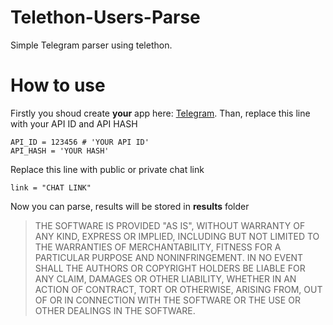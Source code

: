 # Telethon-Users-Parse
Simple Telegram parser using telethon.

# How to use
Firstly you shoud create __your__ app here: [Telegram](https://my.telegram.org/).
Than, replace this line with your API ID and API HASH
```
API_ID = 123456 # 'YOUR API ID'
API_HASH = 'YOUR HASH'
```
Replace this line with public or private chat link
```
link = "CHAT LINK"
```

Now you can parse, results will be stored in **results** folder

>THE SOFTWARE IS PROVIDED "AS IS", WITHOUT WARRANTY OF ANY KIND, EXPRESS OR IMPLIED, INCLUDING BUT NOT LIMITED TO THE WARRANTIES OF MERCHANTABILITY, FITNESS FOR A PARTICULAR PURPOSE AND NONINFRINGEMENT. IN NO EVENT SHALL THE AUTHORS OR COPYRIGHT HOLDERS BE LIABLE FOR ANY CLAIM, DAMAGES OR OTHER LIABILITY, WHETHER IN AN ACTION OF CONTRACT, TORT OR OTHERWISE, ARISING FROM, OUT OF OR IN CONNECTION WITH THE SOFTWARE OR THE USE OR OTHER DEALINGS IN THE SOFTWARE.

